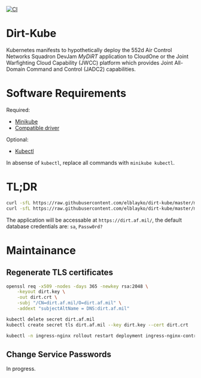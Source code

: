 [![CI](https://github.com/elblayko/dirt-kube/actions/workflows/ci.yml/badge.svg?branch=master)](https://github.com/elblayko/dirt-kube/actions/workflows/ci.yml)

# Dirt-Kube
Kubernetes manifests to hypothetically deploy the 552d Air Control Networks Squadron DevJam *MyDiRT* application to CloudOne or the Joint Warfighting Cloud Capability (JWCC) platform which provides Joint All-Domain Command and Control (JADC2) capabilities.

# Software Requirements

Required:
- [Minikube](https://minikube.sigs.k8s.io/docs/start/)
- [Compatible driver](https://minikube.sigs.k8s.io/docs/drivers/)

Optional:
- [Kubectl](https://kubernetes.io/docs/tasks/tools/)

In absense of `kubectl`, replace all commands with `minikube kubectl`.

# TL;DR
```bash
curl -sfL https://raw.githubusercontent.com/elblayko/dirt-kube/master/minikube-deploy.sh | bash -
curl -sfL https://raw.githubusercontent.com/elblayko/dirt-kube/master/minikube-deploy.sh | bash -s - --with-dummy-data --no-tls
```

The application will be accessable at `https://dirt.af.mil/`, the default database credentials are: `sa`, `Passw0rd?`

# Maintainance

## Regenerate TLS certificates

```bash
openssl req -x509 -nodes -days 365 -newkey rsa:2048 \
    -keyout dirt.key \
    -out dirt.crt \
    -subj "/CN=dirt.af.mil/O=dirt.af.mil" \
    -addext "subjectAltName = DNS:dirt.af.mil"

kubectl delete secret dirt.af.mil
kubectl create secret tls dirt.af.mil --key dirt.key --cert dirt.crt

kubectl -n ingress-nginx rollout restart deployment ingress-nginx-controller
```

## Change Service Passwords

In progress.
